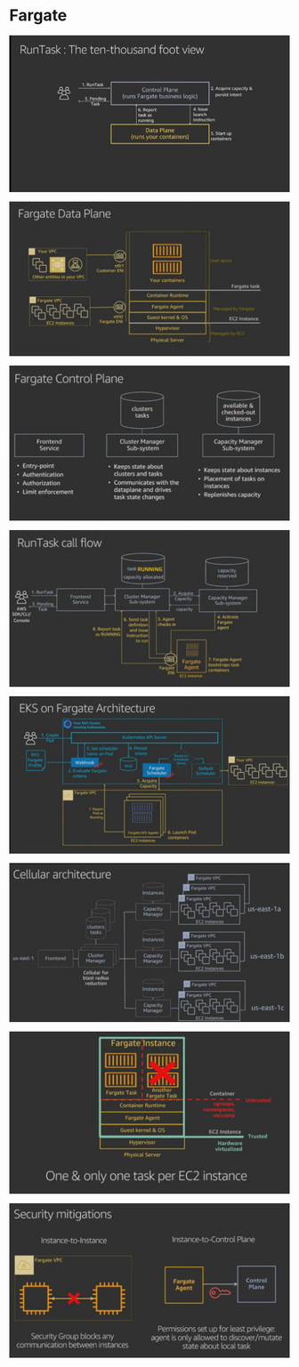# Fargate

![](../.gitbook/assets/image%20%28138%29.png)

![](../.gitbook/assets/image%20%283%29.png)

![](../.gitbook/assets/image%20%2867%29.png)

![](../.gitbook/assets/image%20%2855%29.png)

![](../.gitbook/assets/image%20%28167%29.png)

![](../.gitbook/assets/image%20%2817%29.png)

![](../.gitbook/assets/image%20%2899%29.png)

![](../.gitbook/assets/image%20%2835%29.png)

